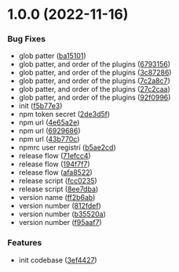 # 1.0.0 (2022-11-16)


### Bug Fixes

* glob patter ([ba15101](https://github.com/patoi/oss-cache/commit/ba151016043f065f4524cf6c3b156ed97bb462b1))
* glob patter, and order of the plugins ([6793156](https://github.com/patoi/oss-cache/commit/6793156ef1aec4e630516f8c25e542b013a8881d))
* glob patter, and order of the plugins ([3c87286](https://github.com/patoi/oss-cache/commit/3c872867215ba1879c17ea4e1823889da68a4cf4))
* glob patter, and order of the plugins ([7c2a8c7](https://github.com/patoi/oss-cache/commit/7c2a8c74f423bb62fa8f4daf882eefffa3130f5a))
* glob patter, and order of the plugins ([27c2caa](https://github.com/patoi/oss-cache/commit/27c2caa9780549e49e3e106d2f18f9add941c339))
* glob patter, and order of the plugins ([92f0996](https://github.com/patoi/oss-cache/commit/92f0996ab6538981f1e466b27ef72b0e580d1cc0))
* init ([f5b77e3](https://github.com/patoi/oss-cache/commit/f5b77e39bd4bcdacb63e19548520f99c4e34b747))
* npm token secret ([2de3d5f](https://github.com/patoi/oss-cache/commit/2de3d5f64a596e97e41c0891630a4cd4a7c7dbef))
* npm url ([4e65a2e](https://github.com/patoi/oss-cache/commit/4e65a2e9cd5b08b53688de3e14b109a03bd87ba0))
* npm url ([6929686](https://github.com/patoi/oss-cache/commit/6929686a287da558119aa549b8ba28ca94d7d591))
* npm url ([43b770c](https://github.com/patoi/oss-cache/commit/43b770cd2f210234f5962077174647f6bff2d0e6))
* npmrc user registrí ([b5ae2cd](https://github.com/patoi/oss-cache/commit/b5ae2cd9572759ee81ea5b914c7892598a41dd34))
* release flow ([71efcc4](https://github.com/patoi/oss-cache/commit/71efcc42ab7e5e67e3326b46f115d64ab88c2b62))
* release flow ([194f7f7](https://github.com/patoi/oss-cache/commit/194f7f72f64fc31684dded7cf038283bf5ace5e0))
* release flow ([afa8522](https://github.com/patoi/oss-cache/commit/afa8522f0fab7349460bfe7045a7b0d2bc2f6ace))
* release script ([fcc0235](https://github.com/patoi/oss-cache/commit/fcc02354142a7b6bbc2af89b384ece36b5ea60f0))
* release script ([8ee7dba](https://github.com/patoi/oss-cache/commit/8ee7dbafad12113f629aae88d9ec92ed57c5c6db))
* version name ([ff2b6ab](https://github.com/patoi/oss-cache/commit/ff2b6ab08eec416838421a91324d8fe7a820a37d))
* version number ([812fdef](https://github.com/patoi/oss-cache/commit/812fdef87831887e7860de46dd32ab8042bedb41))
* version number ([b35520a](https://github.com/patoi/oss-cache/commit/b35520a36b013d30e7304218940af3ceab8d6855))
* version number ([f95aaf7](https://github.com/patoi/oss-cache/commit/f95aaf744f2cbf575efec9ec1a94c8ce0b0ce0b1))


### Features

* init codebase ([3ef4427](https://github.com/patoi/oss-cache/commit/3ef44270baeda292327404467dc6408a871221d3))
